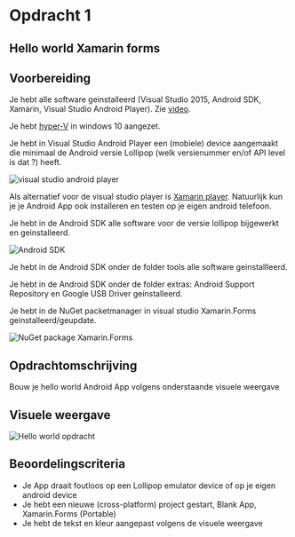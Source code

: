 # Opdracht 1

## Hello world Xamarin forms

## Voorbereiding

Je hebt alle software geinstalleerd (Visual Studio 2015, Android SDK, Xamarin, Visual Studio Android Player). Zie [video](https://developer.xamarin.com/videos/?v=Installing_Xamarin_on_Windows).

Je hebt [hyper-V](https://msdn.microsoft.com/nl-nl/virtualization/hyperv_on_windows/quick_start/walkthrough_install) in windows 10 aangezet.

Je hebt in Visual Studio Android Player een (mobiele) device aangemaakt die minimaal de Android versie Lollipop (welk versienummer en/of API level is dat ?) heeft.

![visual studio android player](https://github.com/ictacademiekw1c/opdrachten-repository/blob/master/xamarin/images/vsplayer.jpg?raw=true)

Als alternatief voor de visual studio player is [Xamarin  player](https://developer.xamarin.com/releases/android/android-player/).
Natuurlijk kun je je Android App ook installeren en testen op je eigen android telefoon.

Je hebt in de Android SDK alle software voor de versie lollipop bijgewerkt en geinstalleerd.

![Android SDK](https://github.com/ictacademiekw1c/opdrachten-repository/blob/master/xamarin/images/androidsdk.jpg?raw=true)

Je hebt in de Android SDK onder de folder tools alle software geinstallleerd.

Je hebt in de Android SDK onder de folder extras: Android Support Repository en Google USB Driver geinstalleerd.

Je hebt in de NuGet packetmanager in visual studio Xamarin.Forms geinstalleerd/geupdate.

![NuGet package Xamarin.Forms](https://github.com/ictacademiekw1c/opdrachten-repository/blob/master/xamarin/images/xamforms.jpg?raw=true)

## Opdrachtomschrijving

Bouw je hello world Android App volgens onderstaande visuele weergave
 
## Visuele weergave

![Hello world opdracht](https://github.com/ictacademiekw1c/opdrachten-repository/blob/master/xamarin/images/helloworld.jpg?raw=true)

## Beoordelingscriteria

- Je App draait foutloos op een Lollipop emulator device of op je eigen android device
- Je hebt een nieuwe (cross-platform) project gestart, Blank App, Xamarin.Forms (Portable)
- Je hebt de tekst en kleur aangepast volgens de visuele weergave

